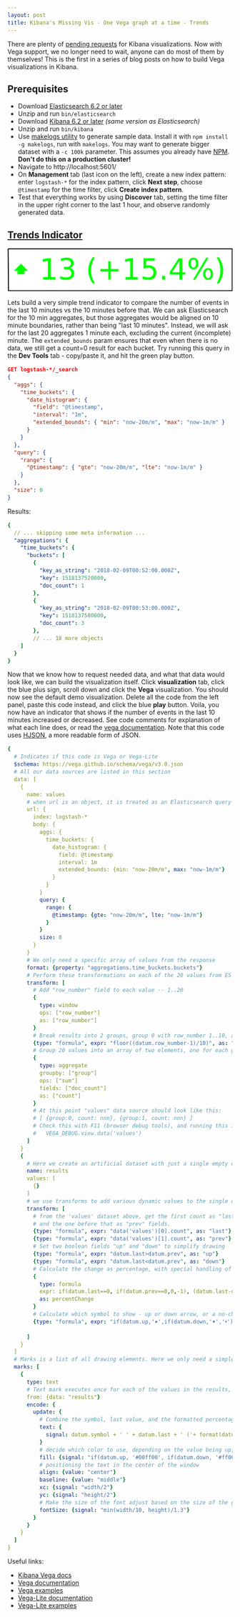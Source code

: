 ```yaml
---
layout: post
title: Kibana's Missing Vis - One Vega graph at a time - Trends
---
```


There are plenty of [pending requests](https://github.com/elastic/kibana/issues?q=is%3Aopen+label%3A%22%3ANew+Vis%22+sort%3Acomments-desc) for Kibana visualizations. Now with Vega support, we no longer need to wait, anyone can do most of them by themselves!  This is the first in a series of blog posts on how to build Vega visualizations in Kibana.

## Prerequisites

* Download [Elasticsearch 6.2 or later](https://www.elastic.co/downloads/elasticsearch)
* Unzip and run `bin/elasticsearch`
* Download [Kibana 6.2 or later](https://www.elastic.co/downloads/kibana) _(same version as Elasticsearch)_
* Unzip and run `bin/kibana`
* Use [makelogs utility](https://github.com/elastic/makelogs#makelogs) to generate sample data. Install it with `npm install -g makelogs`, run with `makelogs`. You may want to generate bigger dataset with a `-c 100k` parameter. This assumes you already have [NPM](https://www.npmjs.com/get-npm). **Don't do this on a production cluster!**
* Navigate to http://localhost:5601/
* On **Management** tab (last icon on the left), create a new index pattern: enter `logstash-*` for the index pattern, click **Next step**, choose `@timestamp` for the time filter, click **Create index pattern**.
* Test that everything works by using **Discover** tab, setting the time filter in the upper right corner to the last 1 hour, and observe randomly generated data.

## [Trends Indicator](https://github.com/elastic/kibana/issues/2647)
![Trends indicator](/assets/trends.png "Trends indicator")

Lets build a very simple trend indicator to compare the number of events in the last 10 minutes vs the 10 minutes before that.  We can ask Elasticsearch for the 10 min aggregates, but those aggregates would be aligned on 10 minute boundaries, rather than being "last 10 minutes". Instead, we will ask for the last 20 aggregates 1 minute each, excluding the current (incomplete) minute. The `extended_bounds` param ensures that even when there is no data, we still get a count=0 result for each bucket.  Try running this query in the **Dev Tools** tab - copy/paste it, and hit the green play button.

```json
GET logstash-*/_search
{
  "aggs": {
    "time_buckets": {
      "date_histogram": {
        "field": "@timestamp",
        "interval": "1m",
        "extended_bounds": { "min": "now-20m/m", "max": "now-1m/m" }
      }
    }
  },
  "query": {
    "range": {
      "@timestamp": { "gte": "now-20m/m", "lte": "now-1m/m" }
    }
  },
  "size": 0
}
```

Results:

```yaml
{
  // ... skipping some meta information ...
  "aggregations": {
    "time_buckets": {
      "buckets": [
        {
          "key_as_string": "2018-02-09T00:52:00.000Z",
          "key": 1518137520000,
          "doc_count": 1
        },
        {
          "key_as_string": "2018-02-09T00:53:00.000Z",
          "key": 1518137580000,
          "doc_count": 3
        },
        // ... 18 more objects
    ]
  }
}
```

Now that we know how to request needed data, and what that data would look like, we can build the visualization itself. Click **visualization** tab, click the blue plus sign, scroll down and click the **Vega** visualization.  You should now see the default demo visualization. Delete all the code from the left panel, paste this code instead, and click the blue **play** button. Voila, you now have an indicator that shows if the number of events in the last 10 minutes increased or decreased.  See code comments for explanation of what each line does, or read the [vega documentation](https://vega.github.io/vega/docs/).  Note that this code uses [HJSON](https://hjson.org/), a more readable form of JSON.

```yaml
{
  # Indicates if this code is Vega or Vega-Lite
  $schema: https://vega.github.io/schema/vega/v3.0.json
  # All our data sources are listed in this section
  data: [
    {
      name: values
      # when url is an object, it is treated as an Elasticsearch query
      url: {
        index: logstash-*
        body: {
          aggs: {
            time_buckets: {
              date_histogram: {
                field: @timestamp
                interval: 1m
                extended_bounds: {min: "now-20m/m", max: "now-1m/m"}
              }
            }
          }
          query: {
            range: {
              @timestamp: {gte: "now-20m/m", lte: "now-1m/m"}
            }
          }
          size: 0
        }
      }
      # We only need a specific array of values from the response
      format: {property: "aggregations.time_buckets.buckets"}
      # Perform these transformations on each of the 20 values from ES
      transform: [
        # Add "row_number" field to each value -- 1..20
        {
          type: window
          ops: ["row_number"]
          as: ["row_number"]
        }
        # Break results into 2 groups, group 0 with row_number 1..10, and 1 - 11..20
        {type: "formula", expr: "floor((datum.row_number-1)/10)", as: "group"}
        # Group 20 values into an array of two elements, one for each group, and sum up the doc_count fields as "count"
        {
          type: aggregate
          groupby: ["group"]
          ops: ["sum"]
          fields: ["doc_count"]
          as: ["count"]
        }
        # At this point "values" data source should look like this:
        # [ {group:0, count: nnn}, {group:1, count: nnn} ]
        # Check this with F11 (browser debug tools), and running this in console:
        #   VEGA_DEBUG.view.data('values')
      ]
    }
    {
      # Here we create an artificial dataset with just a single empty object
      name: results
      values: [
        {}
      ]
      # we use transforms to add various dynamic values to the single object
      transform: [
        # from the 'values' dataset above, get the first count as "last",
        # and the one before that as "prev" fields.
        {type: "formula", expr: "data('values')[0].count", as: "last"}
        {type: "formula", expr: "data('values')[1].count", as: "prev"}
        # Set two boolean fields "up" and "down" to simplify drawing
        {type: "formula", expr: "datum.last>datum.prev", as: "up"}
        {type: "formula", expr: "datum.last<datum.prev", as: "down"}
        # Calculate the change as percentage, with special handling of 0
        {
          type: formula
          expr: if(datum.last==0, if(datum.prev==0,0,-1), (datum.last-datum.prev)/datum.last)
          as: percentChange
        }
        # Calculate which symbol to show - up or down arrow, or a no-change dot
        {type: "formula", expr: "if(datum.up,'🠹',if(datum.down,'🠻','🢝'))", as: "symbol"}

      ]
    }
  ]
  # Marks is a list of all drawing elements. Here we only need a simple textual element.
  marks: [
    {
      type: text
      # Text mark executes once for each of the values in the results, but results has just one value in it. We could have also used it to draw a list of values.
      from: {data: "results"}
      encode: {
        update: {
          # Combine the symbol, last value, and the formatted percentage change into one string
          text: {
            signal: datum.symbol + ' ' + datum.last + ' ('+ format(datum.percentChange, '+.1%') + ')'
          }
          # decide which color to use, depending on the value being up, down, or unchanged
          fill: {signal: "if(datum.up, '#00ff00', if(datum.down, '#ff0000', '#0000ff'))"}
          # positioning the text in the center of the window
          align: {value: "center"}
          baseline: {value: "middle"}
          xc: {signal: "width/2"}
          yc: {signal: "height/2"}
          # Make the size of the font adjust based on the size of the graph
          fontSize: {signal: "min(width/10, height)/1.3"}
        }
      }
    }
  ]
}
```

Useful links:
* [Kibana Vega docs](https://www.elastic.co/guide/en/kibana/master/vega-graph.html)
* [Vega documentation](https://vega.github.io/vega/docs/)
* [Vega examples](https://vega.github.io/vega/examples/)
* [Vega-Lite documentation](https://vega.github.io/vega-lite/docs/)
* [Vega-Lite examples](https://vega.github.io/vega-lite/examples/)
